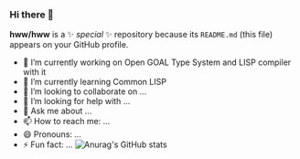 ### Hi there 👋

**hww/hww** is a ✨ _special_ ✨ repository because its `README.md` (this file) appears on your GitHub profile.

- 🔭 I’m currently working on Open GOAL Type System and LISP compiler with it
- 🌱 I’m currently learning Common LISP
- 👯 I’m looking to collaborate on ...
- 🤔 I’m looking for help with ...
- 💬 Ask me about ...
- 📫 How to reach me: ...
- 😄 Pronouns: ...
- ⚡ Fun fact: ...
![Anurag's GitHub stats](https://github-readme-stats.vercel.app/api?username=anuraghazra&show_icons=true)
